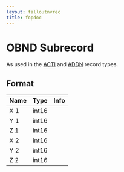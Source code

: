 ```yaml
---
layout: falloutnvrec
title: fopdoc
---
```

OBND Subrecord
==========

As used in the [ACTI](../ACTI.md) and [ADDN](../ADDN.md) record types.

## Format

Name | Type | Info
-----|------|-----
X 1 | int16 |
Y 1 | int16 |
Z 1 | int16 |
X 2 | int16 |
Y 2 | int16 |
Z 2 | int16 |

